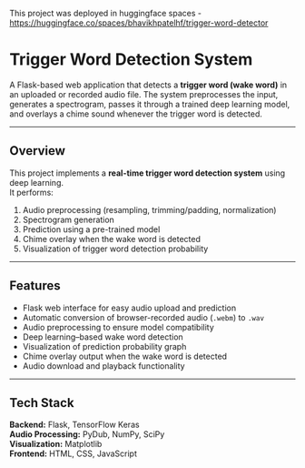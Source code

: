 This project was deployed in huggingface spaces - https://huggingface.co/spaces/bhavikhpatelhf/trigger-word-detector

# Trigger Word Detection System  

A Flask-based web application that detects a **trigger word (wake word)** in an uploaded or recorded audio file. The system preprocesses the input, generates a spectrogram, passes it through a trained deep learning model, and overlays a chime sound whenever the trigger word is detected.

---

## Overview  

This project implements a **real-time trigger word detection system** using deep learning.  
It performs:
1. Audio preprocessing (resampling, trimming/padding, normalization)
2. Spectrogram generation
3. Prediction using a pre-trained model
4. Chime overlay when the wake word is detected
5. Visualization of trigger word detection probability

---

## Features  

- Flask web interface for easy audio upload and prediction  
- Automatic conversion of browser-recorded audio (`.webm`) to `.wav`  
- Audio preprocessing to ensure model compatibility  
- Deep learning–based wake word detection  
- Visualization of prediction probability graph  
- Chime overlay output when the wake word is detected  
- Audio download and playback functionality  

---

## Tech Stack  

**Backend:** Flask, TensorFlow Keras  
**Audio Processing:** PyDub, NumPy, SciPy  
**Visualization:** Matplotlib  
**Frontend:** HTML, CSS, JavaScript
